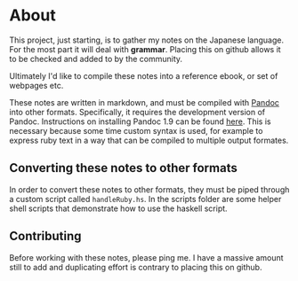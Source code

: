 # About

This project, just starting, is to gather my notes on the Japanese language.
For the most part it will deal with **grammar**. Placing this on github allows
it to be checked and added to by the community.

Ultimately I'd like to compile these notes into a reference ebook, or set of
webpages etc.

These notes are written in markdown, and must be compiled with
[Pandoc](http://johnmacfarlane.net/pandoc/) into other formats. Specifically,
it requires the development version of Pandoc. Instructions on installing
Pandoc 1.9 can be found [here](https://github.com/jgm/pandoc/wiki/Installing-the-development-version-of-pandoc-1.9).
This is necessary because some time custom syntax is used, for example to
express ruby text in a way that can be compiled to multiple output formates.

## Converting these notes to other formats

In order to convert these notes to other formats, they must be piped through
a custom script called `handleRuby.hs`. In the scripts folder are some helper
shell scripts that demonstrate how to use the haskell script.

## Contributing

Before working with these notes, please ping me. I have a massive amount
still to add and duplicating effort is contrary to placing this on github.

